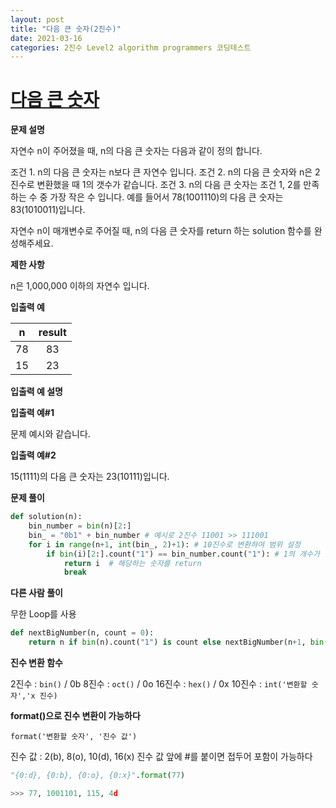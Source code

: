 ```yaml
---
layout: post
title: "다음 큰 숫자(2진수)"
date: 2021-03-16
categories: 2진수 Level2 algorithm programmers 코딩테스트
---
```


# [다음 큰 숫자](https://programmers.co.kr/learn/courses/30/lessons/12911)

**문제 설명**

자연수 n이 주어졌을 때, n의 다음 큰 숫자는 다음과 같이 정의 합니다.

조건 1. n의 다음 큰 숫자는 n보다 큰 자연수 입니다.
조건 2. n의 다음 큰 숫자와 n은 2진수로 변환했을 때 1의 갯수가 같습니다.
조건 3. n의 다음 큰 숫자는 조건 1, 2를 만족하는 수 중 가장 작은 수 입니다.
예를 들어서 78(1001110)의 다음 큰 숫자는 83(1010011)입니다.

자연수 n이 매개변수로 주어질 때, n의 다음 큰 숫자를 return 하는 solution 함수를 완성해주세요.

**제한 사항**

n은 1,000,000 이하의 자연수 입니다.

**입출력 예**

|  n  | result |
| :-: | :----: |
| 78  |   83   |
| 15  |   23   |

**입출력 예 설명**

**입출력 예#1**

문제 예시와 같습니다.

**입출력 예#2**

15(1111)의 다음 큰 숫자는 23(10111)입니다.

**문제 풀이**

```python
def solution(n):
    bin_number = bin(n)[2:]
    bin_ = "0b1" + bin_number # 예시로 2진수 11001 >> 111001
    for i in range(n+1, int(bin_, 2)+1): # 10진수로 변환하여 범위 설정
        if bin(i)[2:].count("1") == bin_number.count("1"): # 1의 개수가 같으면
            return i  # 해당하는 숫자를 return
            break
```

**다른 사람 풀이**

무한 Loop를 사용

```python
def nextBigNumber(n, count = 0):
    return n if bin(n).count("1") is count else nextBigNumber(n+1, bin(n).count("1") if count is 0 else count)
```

**진수 변환 함수**

2진수 : `bin()` / 0b
8진수 : `oct()` / 0o
16진수 : `hex()` / 0x
10진수 : `int('변환할 숫자','x 진수)`

**format()으로 진수 변환이 가능하다**

`format('변환할 숫자', '진수 값')`

진수 값 : 2(b), 8(o), 10(d), 16(x)
진수 값 앞에 #를 붙이면 접두어 포함이 가능하다

```python
"{0:d}, {0:b}, {0:o}, {0:x}".format(77)

>>> 77, 1001101, 115, 4d
```
